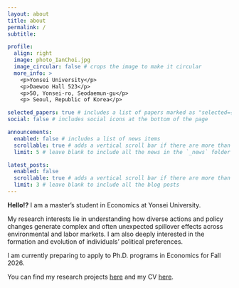 ```yaml
---
layout: about
title: about
permalink: /
subtitle: 

profile:
  align: right
  image: photo_IanChoi.jpg
  image_circular: false # crops the image to make it circular
  more_info: >
    <p>Yonsei University</p>
    <p>Daewoo Hall 523</p>
    <p>50, Yonsei-ro, Seodaemun-gu</p>
    <p> Seoul, Republic of Korea</p>

selected_papers: true # includes a list of papers marked as "selected={true}"
social: false # includes social icons at the bottom of the page

announcements:
  enabled: false # includes a list of news items
  scrollable: true # adds a vertical scroll bar if there are more than 3 news items
  limit: 5 # leave blank to include all the news in the `_news` folder

latest_posts:
  enabled: false
  scrollable: true # adds a vertical scroll bar if there are more than 3 new posts items
  limit: 3 # leave blank to include all the blog posts
---
```


**Hello!?** I am a master’s student in Economics at Yonsei University.

My research interests lie in understanding how diverse actions and policy changes generate complex and often unexpected spillover effects across environmental and labor markets. I am also deeply interested in the formation and evolution of individuals’ political preferences.

I am currently preparing to apply to Ph.D. programs in Economics for Fall 2026.

You can find my research projects [here](/research/) and my CV [here](/assets/pdf/CV_(October_2025).pdf).